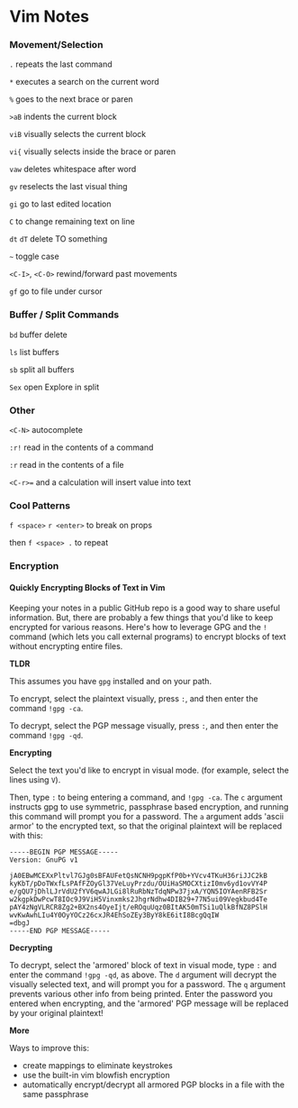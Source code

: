 # Vim Notes

### Movement/Selection

`.` repeats the last command

`*` executes a search on the current word

`%` goes to the next brace or paren

`>aB` indents the current block

`viB` visually selects the current block

`vi{` visually selects inside the brace or paren

`vaw` deletes whitespace after word

`gv` reselects the last visual thing

`gi` go to last edited location

`C` to change remaining text on line

`dt` `dT` delete TO something

`~` toggle case

`<C-I>`, `<C-O>` rewind/forward past movements

`gf` go to file under cursor


### Buffer / Split Commands

`bd` buffer delete

`ls` list buffers

`sb` split all buffers

`Sex` open Explore in split


### Other

`<C-N>` autocomplete

`:r!` read in the contents of a command

`:r` read in the contents of a file

`<C-r>=` and a calculation will insert value into text

### Cool Patterns

`f <space>` `r <enter>` to break on props

then `f <space> .` to repeat

### Encryption


#### Quickly Encrypting Blocks of Text in Vim

Keeping your notes in a public GitHub repo is a good way to share useful
information.  But, there are probably a few things that you'd like to keep
encrypted for various reasons.  Here's how to leverage GPG and the `!` command
(which lets you call external programs) to encrypt blocks of text without
encrypting entire files.

__TLDR__

This assumes you have `gpg` installed and on your path.

To encrypt, select the plaintext visually, press `:`, and then enter the command `!gpg -ca`.

To decrypt, select the PGP message visually, press `:`, and then enter the command `!gpg -qd`.

__Encrypting__

Select the text you'd like to encrypt in visual mode. (for example, select the
lines using `V`).

Then, type `:` to being entering a command, and `!gpg -ca`.   The `c` argument
instructs gpg to use symmetric, passphrase based encryption, and running this
command will prompt you for a password.  The `a` argument adds 'ascii armor' to
the encrypted text, so that the original plaintext will be replaced with this:

```
-----BEGIN PGP MESSAGE-----
Version: GnuPG v1

jA0EBwMCEXxPltvl7GJg0sBFAUFetQsNCNH9pgpKfP0b+YVcv4TKuH36riJJC2kB
kyKbT/pDoTWxfLsPAfFZOyGl37VeLuyPrzdu/OUiHaSMOCXtizI0mv6yd1ovVY4P
e/gQU7jDhlLJrVdU2fYV6qwAJLGi8lRuRbNzTdqNPw37jxA/YQN5IOYAenRFB2Sr
w2kgpkDwPcwT8IOc9J9ViH5Vinxmks2JhgrNdhw4DIB29+77N5ui09Vegkbud4Te
pAY4zNgVLRCR8Zg2+BX2ns4OyeIjt/eROquUqz0BItAK50mTSi1uQlkBfNZ8PSlH
wvKwAwhLIu4Y0OyYOCz26cxJR4EhSoZEy3ByY8kE6itI8BcgQqIW
=dbgJ
-----END PGP MESSAGE-----
```

__Decrypting__

To decrypt, select the 'armored' block of text in visual mode, type `:` and
enter the command `!gpg -qd`, as above.  The `d` argument will decrypt the
visually selected text, and will prompt you for a password.  The `q` argument
prevents various other info from being printed.  Enter the password you entered
when encrypting, and the 'armored' PGP message will be replaced by your original
plaintext!

__More__

Ways to improve this:

- create mappings to eliminate keystrokes
- use the built-in vim blowfish encryption
- automatically encrypt/decrypt all armored PGP blocks in a file with the same
  passphrase

